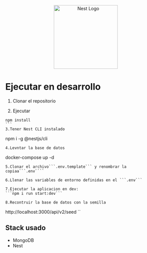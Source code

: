 <p align="center">
  <a href="http://nestjs.com/" target="blank"><img src="https://nestjs.com/img/logo-small.svg" width="200" alt="Nest Logo" /></a>
</p>

# Ejecutar en desarrollo

1. Clonar el repositorio

2. Ejecutar
````
npm install
```
3.Tener Nest CLI instalado
````
npm i -g @nestjs/cli
```
4.Levntar la base de datos
````
docker-compose up -d
```
5.Clonar el archivo```.env.template``` y renombrar la copiaa```.env````

6.Llenar las variables de entorno definidas en el ```.env```

7.Ejecutar la aplicacion en dev:
```npm i run start:dev```

8.Recontruir la base de datos con la semilla
```

http://localhost:3000/api/v2/seed
``

## Stack usado
* MongoDB
* Nest


